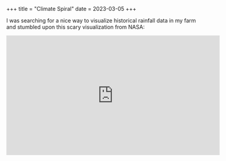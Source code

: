 +++
title = "Climate Spiral"
date = 2023-03-05
+++

I was searching for a nice way to visualize historical rainfall data in my farm and stumbled upon this scary visualization from NASA:

<iframe width="560" height="315" src="https://www.youtube-nocookie.com/embed/jWoCXLuTIkI" title="YouTube video player" frameborder="0" allow="accelerometer; autoplay; clipboard-write; encrypted-media; gyroscope; picture-in-picture; web-share" allowfullscreen></iframe>